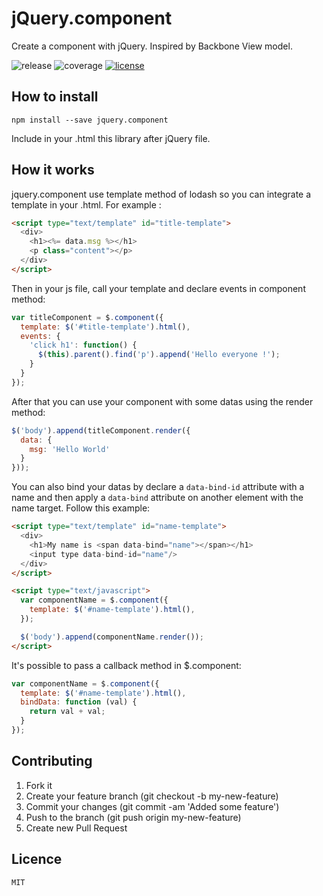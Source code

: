 # jQuery.component

Create a component with jQuery. Inspired by Backbone View model.

![release](https://img.shields.io/badge/release-1.1.0-blue.svg)
![coverage](https://img.shields.io/badge/coverage-49%25-green.svg)
[![license](https://img.shields.io/badge/license-MIT%20License-blue.svg)](https://opensource.org/licenses/MIT)

## How to install
```terminal
npm install --save jquery.component
```
Include in your .html this library after jQuery file.

## How it works
jquery.component use template method of lodash so you can integrate a template in your .html. For example :
```html
<script type="text/template" id="title-template">
  <div>
    <h1><%= data.msg %></h1>
    <p class="content"></p>
  </div>
</script>
```
Then in your js file, call your template and declare events in component method:
```javascript
var titleComponent = $.component({
  template: $('#title-template').html(),
  events: {
    'click h1': function() {
      $(this).parent().find('p').append('Hello everyone !');
    }
  }
});
```
After that you can use your component with some datas using the render method:
```javascript
$('body').append(titleComponent.render({
  data: {
    msg: 'Hello World'
  }
}));
```
You can also bind your datas by declare a `data-bind-id` attribute with a name and then apply a `data-bind` attribute on another element with the name target. Follow this example:
```html
<script type="text/template" id="name-template">
  <div>
    <h1>My name is <span data-bind="name"></span></h1>
    <input type data-bind-id="name"/>
  </div>
</script>

<script type="text/javascript">
  var componentName = $.component({
    template: $('#name-template').html(),
  });

  $('body').append(componentName.render());
</script>
```
It's possible to pass a callback method in $.component:
```javascript
var componentName = $.component({
  template: $('#name-template').html(),
  bindData: function (val) {
    return val + val;
  }
});
```

## Contributing
1. Fork it
2. Create your feature branch (git checkout -b my-new-feature)
3. Commit your changes (git commit -am 'Added some feature')
4. Push to the branch (git push origin my-new-feature)
5. Create new Pull Request

## Licence
```
MIT
```
